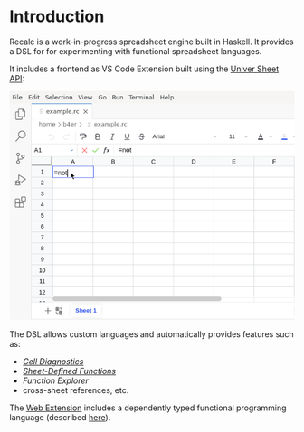 # Introduction

Recalc is a work-in-progress spreadsheet engine built in Haskell.  It provides
a DSL for for experimenting with functional spreadsheet languages.

It includes a frontend as VS Code Extension built using the
[Univer Sheet API][univer-sheet-api]:

![function-ref](./gifs/demo.gif)

The DSL allows custom languages and automatically provides features such as:

- [_Cell Diagnostics_](./gifs/type-error.gif)
- [_Sheet-Defined Functions_](./gifs/sheet-defined-function.gif)
- _Function Explorer_
- cross-sheet references, etc.

The [Web Extension][install] includes a dependently typed functional programming
language (described [here][core]).

<!-- Footnotes & References -->

  [univer-sheet-api]: https://docs.univer.ai/en-US/guides/sheets/features/core/sheet-api
  [install]: ./install.md
  [core]: ./core.md
